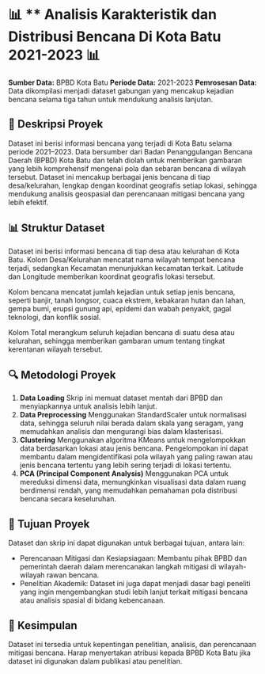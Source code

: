 # 📊 ** Analisis Karakteristik dan Distribusi Bencana Di Kota Batu 2021-2023 📊
**Sumber Data:** BPBD Kota Batu
**Periode Data:** 2021-2023
**Pemrosesan Data:** Data dikompilasi menjadi dataset gabungan yang mencakup kejadian bencana selama tiga tahun untuk mendukung analisis lanjutan.

## 📖 **Deskripsi Proyek**
Dataset ini berisi informasi bencana yang terjadi di Kota Batu selama periode 2021–2023. Data bersumber dari Badan Penanggulangan Bencana Daerah (BPBD) Kota Batu dan telah diolah untuk memberikan gambaran yang lebih komprehensif mengenai pola dan sebaran bencana di wilayah tersebut. Dataset ini mencakup berbagai jenis bencana di tiap desa/kelurahan, lengkap dengan koordinat geografis setiap lokasi, sehingga mendukung analisis geospasial dan perencanaan mitigasi bencana yang lebih efektif.

## 📊 **Struktur Dataset**
Dataset ini berisi informasi bencana di tiap desa atau kelurahan di Kota Batu. Kolom Desa/Kelurahan mencatat nama wilayah tempat bencana terjadi, sedangkan Kecamatan menunjukkan kecamatan terkait. Latitude dan Longitude memberikan koordinat geografis lokasi tersebut.

Kolom bencana mencatat jumlah kejadian untuk setiap jenis bencana, seperti banjir, tanah longsor, cuaca ekstrem, kebakaran hutan dan lahan, gempa bumi, erupsi gunung api, epidemi dan wabah penyakit, gagal teknologi, dan konflik sosial.

Kolom Total merangkum seluruh kejadian bencana di suatu desa atau kelurahan, sehingga memberikan gambaran umum tentang tingkat kerentanan wilayah tersebut.

## 🔍 **Metodologi Proyek**
1. **Data Loading**
Skrip ini memuat dataset mentah dari BPBD dan menyiapkannya untuk analisis lebih lanjut.
2. **Data Preprocessing**
Menggunakan StandardScaler untuk normalisasi data, sehingga seluruh nilai berada dalam skala yang seragam, yang memudahkan analisis dan mengurangi bias dalam klasterisasi.
3. **Clustering**
 Menggunakan algoritma KMeans untuk mengelompokkan data berdasarkan lokasi atau jenis bencana. Pengelompokan ini dapat membantu dalam mengidentifikasi pola wilayah yang paling rawan atau jenis bencana tertentu yang lebih sering terjadi di lokasi tertentu.
4. **PCA (Principal Component Analysis)**
Menggunakan PCA untuk mereduksi dimensi data, memungkinkan visualisasi data dalam ruang berdimensi rendah, yang memudahkan pemahaman pola distribusi bencana secara keseluruhan.

## 📝 **Tujuan Proyek**
Dataset dan skrip ini dapat digunakan untuk berbagai tujuan, antara lain:
- Perencanaan Mitigasi dan Kesiapsiagaan: Membantu pihak BPBD dan pemerintah daerah dalam merencanakan langkah mitigasi di wilayah-wilayah rawan bencana.
- Penelitian Akademik: Dataset ini juga dapat menjadi dasar bagi peneliti yang ingin mengembangkan studi lebih lanjut terkait mitigasi bencana atau analisis spasial di bidang kebencanaan.

## 📂 **Kesimpulan**
Dataset ini tersedia untuk kepentingan penelitian, analisis, dan perencanaan mitigasi bencana. Harap menyertakan atribusi kepada BPBD Kota Batu jika dataset ini digunakan dalam publikasi atau penelitian.

